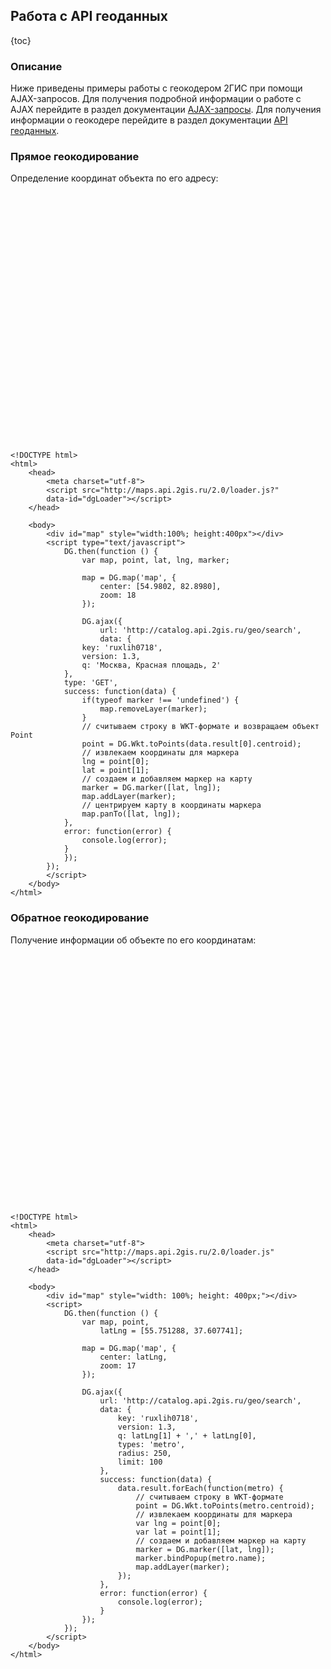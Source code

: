 ## Работа с API геоданных

{toc}

### Описание

Ниже приведены примеры работы с геокодером 2ГИС при помощи AJAX-запросов. Для получения подробной информации о работе с AJAX перейдите в раздел документации <a href="/doc/maps/manual/ajax">AJAX-запросы</a>. Для получения информации о геокодере перейдите в раздел документации [API геоданных](http://api.2gis.ru/doc/geo/search/).

### Прямое геокодирование

Определение координат объекта по его адресу:

<script src="http://maps.api.2gis.ru/2.0/loader.js" data-id="dgLoader"></script>
<div id="map" style="width: 100%; height: 400px;"></div>
<script type="text/javascript">
    DG.then(function () {
            
            var map, point, lat, lng, marker;

            map = DG.map('map', {
                center: [54.9802, 82.8980],
                zoom: 18
            });
            
            DG.ajax({
                url: 'http://catalog.api.2gis.ru/geo/search',
                data: {
                    key: 'ruxlih0718',
                    version: 1.3,
                    q: 'Москва, Красная площадь, 2'
                },
                type: 'GET',
                success: function(data) {
                    if(typeof marker !== 'undefined') {
                        map.removeLayer(marker);
                    }
                    // считываем строку в WKT-формате и возвращаем объект Point 
                    point = DG.Wkt.toPoints(data.result[0].centroid);
                    // извлекаем координаты для маркера
                    lng = point[0];
                    lat = point[1];
                    // создаем и добавляем маркер на карту
                    marker = DG.marker([lat, lng]);
                    map.addLayer(marker);
                    // центрируем карту в координаты маркера
                    map.panTo([lat, lng]);
                },
                error: function(error) {
                    console.log(error);
                }
            });
        });
</script>

    <!DOCTYPE html>
    <html>
        <head>
            <meta charset="utf-8">
            <script src="http://maps.api.2gis.ru/2.0/loader.js?"
            data-id="dgLoader"></script>
        </head>

        <body>
            <div id="map" style="width:100%; height:400px"></div>
            <script type="text/javascript">
                DG.then(function () {
                    var map, point, lat, lng, marker;

                    map = DG.map('map', {
                        center: [54.9802, 82.8980],
                        zoom: 18
                    });

                    DG.ajax({
                        url: 'http://catalog.api.2gis.ru/geo/search',
                        data: {
                    key: 'ruxlih0718',
                    version: 1.3,
                    q: 'Москва, Красная площадь, 2'
                },
                type: 'GET',
                success: function(data) {
                    if(typeof marker !== 'undefined') {
                        map.removeLayer(marker);
                    }
                    // считываем строку в WKT-формате и возвращаем объект Point 
                    point = DG.Wkt.toPoints(data.result[0].centroid);
                    // извлекаем координаты для маркера
                    lng = point[0];
                    lat = point[1];
                    // создаем и добавляем маркер на карту
                    marker = DG.marker([lat, lng]);
                    map.addLayer(marker);
                    // центрируем карту в координаты маркера
                    map.panTo([lat, lng]);
                },
                error: function(error) {
                    console.log(error);
                }
                });
            });
            </script>
        </body>
    </html>

### Обратное геокодирование

Получение информации об объекте по его координатам:

<!DOCTYPE html>
<html>
    <head>
        <meta charset="utf-8">
        <script src="http://maps.api.2gis.ru/2.0/loader.js?"
            data-id="dgLoader"></script>
    </head>
    <body>
        <div id="map1" style="width:100%; height:400px"></div>
        <script type="text/javascript">
            DG.then(function () {
        var map,
            latLng = [55.752517, 37.623349];

        map = DG.map('map1', {
            center: latLng,
            zoom: 18
        });

        DG.ajax({
            url: 'http://catalog.api.2gis.ru/geo/search',
            data: {
                key: 'ruxlih0718',
                version: 1.3,
                q: latLng[1] + ',' + latLng[0]
            },
            success: function(data) {
                var marker = DG.marker(latLng),
                    text = data.result[0].name + '.<br />';

                text += data.result[0].attributes.buildingname;
                marker.bindPopup(text);
                marker.addTo(map);
            },
            error: function(error) {
                console.log(error);
            }
        });
    });
        </script>
    </body>
</html>

    <!DOCTYPE html>
    <html>
        <head>
            <meta charset="utf-8">
            <script src="http://maps.api.2gis.ru/2.0/loader.js"
            data-id="dgLoader"></script>
        </head>

        <body>
            <div id="map" style="width:100%; height:400px"></div>
            <script>
                DG.then(function () {
                    var map,
                        latLng = [55.752517, 37.623349];

                    map = DG.map('map', {
                        center: latLng,
                        zoom: 18
                    });

                    DG.ajax({
                        url: 'http://catalog.api.2gis.ru/geo/search',
                        data: {
                            output: 'jsonp',
                            key: 'ruxlih0718',
                            version: 1.3,
                            q: latLng[1] + ',' + latLng[0]
                        },
                        success: function(data) {
                            var marker = DG.marker(latLng),
                                text = data.result[0].name + '.<br />';

                            text += data.result[0].attributes.buildingname;
                            marker.bindPopup(text);
                            marker.addTo(map);
                        },
                        error: function(error) {
                            console.log(error);
                        }
                    });
                });
            </script>
        </body>
    </html>

### Поиск геообъектов

Поиск станций метро в радиусе 250 м. вокруг заданной точки:

<div id="map2" style="width: 100%; height: 400px;"></div>
<script>
    DG.then(function () {
        var map, point,
            latLng = [55.751288, 37.607741];

        map = DG.map('map2', {
            center: latLng,
            zoom: 17
        });

        DG.ajax({
            url: 'http://catalog.api.2gis.ru/geo/search',
            data: {
                key: 'ruxlih0718',
                version: 1.3,
                q: latLng[1] + ',' + latLng[0],
                types: 'metro',
                radius: 250,
                limit: 100
            },
            success: function(data) {
                data.result.forEach(function(metro) {
                    // считываем строку в WKT-формате
                    point = DG.Wkt.toPoints(metro.centroid);
                    // извлекаем координаты для маркера
                    var lng = point[0];
                    var lat = point[1];
                    // создаем и добавляем маркер на карту
                    marker = DG.marker([lat, lng]);
                    marker.bindPopup(metro.name);
                    map.addLayer(marker);
                });
            },
            error: function(error) {
                console.log(error);
            }
        });
    });
</script>

    <!DOCTYPE html>
    <html>
        <head>
            <meta charset="utf-8">
            <script src="http://maps.api.2gis.ru/2.0/loader.js"
            data-id="dgLoader"></script>
        </head>

        <body>
            <div id="map" style="width: 100%; height: 400px;"></div>
            <script>
                DG.then(function () {
                    var map, point,
                        latLng = [55.751288, 37.607741];

                    map = DG.map('map', {
                        center: latLng,
                        zoom: 17
                    });

                    DG.ajax({
                        url: 'http://catalog.api.2gis.ru/geo/search',
                        data: {
                            key: 'ruxlih0718',
                            version: 1.3,
                            q: latLng[1] + ',' + latLng[0],
                            types: 'metro',
                            radius: 250,
                            limit: 100
                        },
                        success: function(data) {
                            data.result.forEach(function(metro) {
                                // считываем строку в WKT-формате
                                point = DG.Wkt.toPoints(metro.centroid);
                                // извлекаем координаты для маркера
                                var lng = point[0];
                                var lat = point[1];
                                // создаем и добавляем маркер на карту
                                marker = DG.marker([lat, lng]);
                                marker.bindPopup(metro.name);
                                map.addLayer(marker);
                            });
                        },
                        error: function(error) {
                            console.log(error);
                        }
                    });
                });
            </script>
        </body>
    </html>
